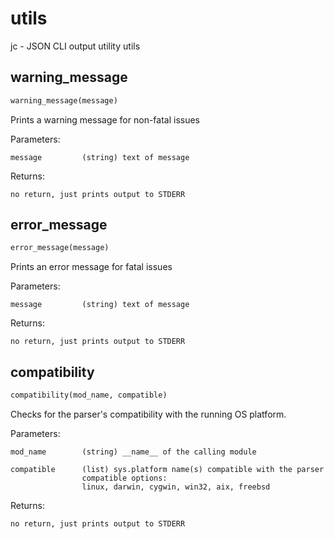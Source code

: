 # utils
jc - JSON CLI output utility utils
## warning_message
```python
warning_message(message)
```

Prints a warning message for non-fatal issues

Parameters:

    message         (string) text of message

Returns:

    no return, just prints output to STDERR

## error_message
```python
error_message(message)
```

Prints an error message for fatal issues

Parameters:

    message         (string) text of message

Returns:

    no return, just prints output to STDERR

## compatibility
```python
compatibility(mod_name, compatible)
```
Checks for the parser's compatibility with the running OS platform.

Parameters:

    mod_name        (string) __name__ of the calling module

    compatible      (list) sys.platform name(s) compatible with the parser
                    compatible options:
                    linux, darwin, cygwin, win32, aix, freebsd

Returns:

    no return, just prints output to STDERR

